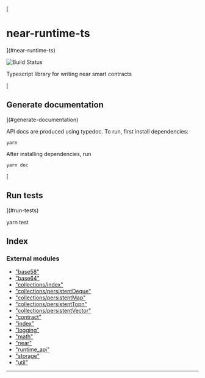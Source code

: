 
[

near-runtime-ts
===============

](#near-runtime-ts)

![Build Status](https://gitlab.com/near-protocol/near-runtime-ts/badges/master/pipeline.svg)

Typescript library for writing near smart contracts

[

Generate documentation
----------------------

](#generate-documentation)

API docs are produced using typedoc. To run, first install dependencies:

```
yarn
```

After installing dependencies, run

```
yarn doc
```

[

Run tests
---------

](#run-tests)

yarn test

## Index

### External modules

* ["base58"](modules/_base58_.md)
* ["base64"](modules/_base64_.md)
* ["collections/index"](modules/_collections_index_.md)
* ["collections/persistentDeque"](modules/_collections_persistentdeque_.md)
* ["collections/persistentMap"](modules/_collections_persistentmap_.md)
* ["collections/persistentTopn"](modules/_collections_persistenttopn_.md)
* ["collections/persistentVector"](modules/_collections_persistentvector_.md)
* ["contract"](modules/_contract_.md)
* ["index"](modules/_index_.md)
* ["logging"](modules/_logging_.md)
* ["math"](modules/_math_.md)
* ["near"](modules/_near_.md)
* ["runtime_api"](modules/_runtime_api_.md)
* ["storage"](modules/_storage_.md)
* ["util"](modules/_util_.md)

---

